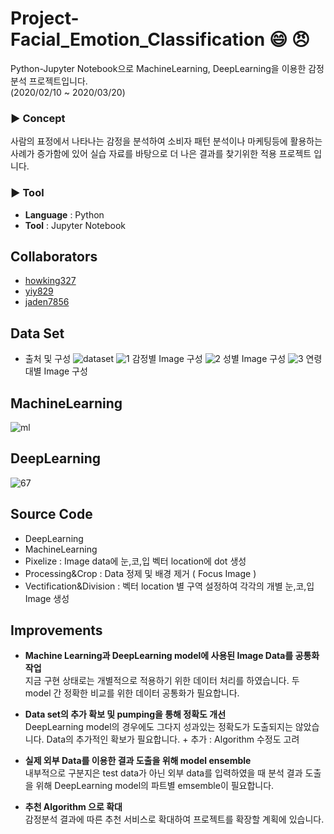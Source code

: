 # Project-Facial_Emotion_Classification :smile: :angry: 

Python-Jupyter Notebook으로 MachineLearning, DeepLearning을 이용한 감정분석 프로젝트입니다.  
(2020/02/10 ~ 2020/03/20)

### ▶ Concept
사람의 표정에서 나타나는 감정을 분석하여 소비자 패턴 분석이나 마케팅등에 활용하는 사례가 증가함에 있어 실습 자료를 바탕으로 더 나은 결과를 찾기위한 적용 프로젝트 입니다.

### ▶ Tool
- **Language** : Python  
- **Tool** : Jupyter Notebook

## Collaborators
- [howking327](https://github.com/howking327)
- [yiy829](https://github.com/yiy829)
- [jaden7856](https://github.com/jaden7856)


## Data Set
- 출처 및 구성
![dataset](https://user-images.githubusercontent.com/57980363/78030703-75b3d180-739d-11ea-97c6-3216bd265827.PNG)
![1](https://user-images.githubusercontent.com/57980363/78030749-8a906500-739d-11ea-9b6e-55f4eaa1274c.PNG)
감정별 Image 구성
![2](https://user-images.githubusercontent.com/57980363/78030768-9419cd00-739d-11ea-8a04-700f195ca194.PNG)
성별 Image 구성
![3](https://user-images.githubusercontent.com/57980363/78030784-9b40db00-739d-11ea-9709-e5f211fe9757.PNG)
연령대별 Image 구성

## MachineLearning
![ml](https://user-images.githubusercontent.com/57980363/78032546-21f6b780-73a0-11ea-9460-2b613403ca90.PNG)

## DeepLearning
![67](https://user-images.githubusercontent.com/57980363/88459754-9e268500-ced2-11ea-80f0-087d9c23e5f1.png)

## Source Code
- DeepLearning
- MachineLearning
- Pixelize : Image data에 눈,코,입 벡터 location에 dot 생성
- Processing&Crop : Data 정제 및 배경 제거 ( Focus Image )
- Vectification&Division : 벡터 location 별 구역 설정하여 각각의 개별 눈,코,입 Image 생성 
  
## Improvements
  
- **Machine Learning과 DeepLearning model에 사용된 Image Data를 공통화 작업**  
지금 구현 상태로는 개별적으로 적용하기 위한 데이터 처리를 하였습니다. 두 model 간 정확한 비교를 위한 데이터 공통화가 필요합니다.
  
- **Data set의 추가 확보 및 pumping을 통해 정확도 개선**  
DeepLearning model의 경우에도 그다지 성과있는 정확도가 도출되지는 않았습니다. Data의 추가적인 확보가 필요합니다. + 추가 : Algorithm 수정도 고려

- **실제 외부 Data를 이용한 결과 도출을 위해 model ensemble**  
내부적으로 구분지은 test data가 아닌 외부 data를 입력하였을 때 분석 결과 도출을 위해 DeepLearning model의 파트별 emsemble이 필요합니다.

- **추천 Algorithm 으로 확대**  
감정분석 결과에 따른 추천 서비스로 확대하여 프로젝트를 확장할 계획에 있습니다.
